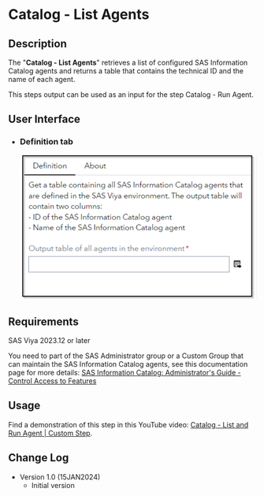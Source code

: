 # Catalog - List Agents

## Description

The "**Catalog - List Agents**" retrieves a list of configured SAS Information Catalog agents and returns a table that contains the technical ID and the name of each agent.


This steps output can be used as an input for the step Catalog - Run Agent.

## User Interface

* ### Definition tab ###

   ![Definition](img/Catalog-List-Agents-Definition.png)

## Requirements

SAS Viya 2023.12 or later

You need to part of the SAS Administrator group or a Custom Group that can maintain the SAS Information Catalog agents, 
see this documentation page for more details: [SAS Information Catalog: Administrator's Guide -  Control Access to Features](https://go.documentation.sas.com/doc/en/infocatcdc/default/infocatag/n1xniiffqq05c9n1n31o997vvdwu.htm?requestorId=1c9d26e9-68e7-4041-bb09-d33447b2d3ca#n0kvrjp9o1ntfen1hqeaec4cwidz)

## Usage

Find a demonstration of this step in this YouTube video: [Catalog - List and Run Agent | Custom Step](https://youtu.be/0kEpeqTuXZE).

## Change Log

* Version 1.0 (15JAN2024)
    * Initial version
